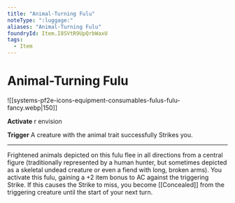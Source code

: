 ```yaml
---
title: "Animal-Turning Fulu"
noteType: ":luggage:"
aliases: "Animal-Turning Fulu"
foundryId: Item.I8SVtR9UpQrbWaxU
tags:
  - Item
---
```


# Animal-Turning Fulu
![[systems-pf2e-icons-equipment-consumables-fulus-fulu-fancy.webp|150]]

**Activate** r envision

**Trigger** A creature with the animal trait successfully Strikes you.

* * *

Frightened animals depicted on this fulu flee in all directions from a central figure (traditionally represented by a human hunter, but sometimes depicted as a skeletal undead creature or even a fiend with long, broken arms). You activate this fulu, gaining a +2 item bonus to AC against the triggering Strike. If this causes the Strike to miss, you become [[Concealed]] from the triggering creature until the start of your next turn.
